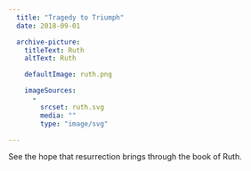 ```yaml
---
  title: "Tragedy to Triumph"
  date: 2018-09-01

  archive-picture:
    titleText: Ruth
    altText: Ruth

    defaultImage: ruth.png

    imageSources:
      -
        srcset: ruth.svg
        media: ""
        type: "image/svg"

---
```

See the hope that resurrection brings through the book of Ruth.
